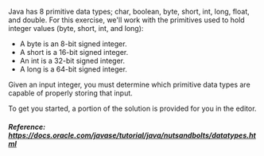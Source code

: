 <p>Java has 8 primitive data types; char, boolean, byte, short, int, long, float, and double. For this exercise, we'll work with the primitives used to hold integer values (byte, short, int, and long):</p>
<ul>
  <li>A byte is an 8-bit signed integer.</li>
  <li>A short is a 16-bit signed integer.</li>
  <li>An int is a 32-bit signed integer.</li>
  <li>A long is a 64-bit signed integer.</li>
</ul>
<p>Given an input integer, you must determine which primitive data types are capable of properly storing that input.</p>
<p>To get you started, a portion of the solution is provided for you in the editor.</p>
<h5>Reference: <a href="https://docs.oracle.com/javase/tutorial/java/nutsandbolts/datatypes.html">https://docs.oracle.com/javase/tutorial/java/nutsandbolts/datatypes.html</a></h5>
